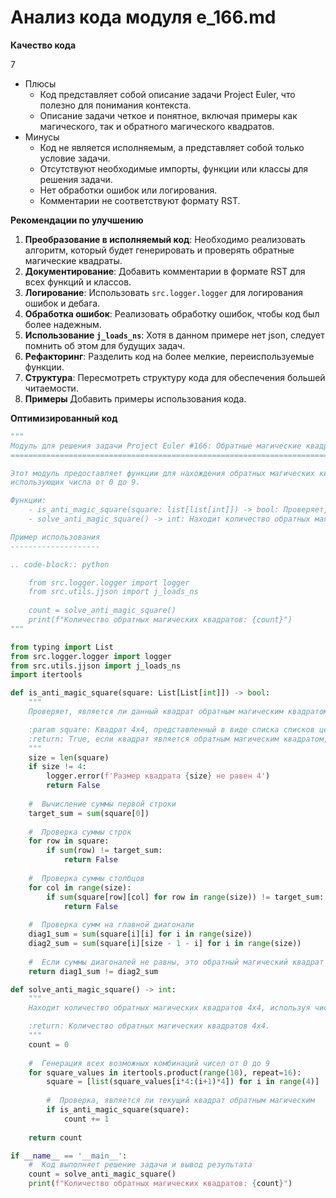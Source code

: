 # Анализ кода модуля e_166.md

**Качество кода**

7
-  Плюсы
    - Код представляет собой описание задачи Project Euler, что полезно для понимания контекста.
    - Описание задачи четкое и понятное, включая примеры как магического, так и обратного магического квадратов.
-  Минусы
    - Код не является исполняемым, а представляет собой только условие задачи.
    - Отсутствуют необходимые импорты, функции или классы для решения задачи.
    - Нет обработки ошибок или логирования.
    - Комментарии не соответствуют формату RST.

**Рекомендации по улучшению**

1.  **Преобразование в исполняемый код**: Необходимо реализовать алгоритм, который будет генерировать и проверять обратные магические квадраты.
2.  **Документирование**: Добавить комментарии в формате RST для всех функций и классов.
3.  **Логирование**: Использовать `src.logger.logger` для логирования ошибок и дебага.
4.  **Обработка ошибок**: Реализовать обработку ошибок, чтобы код был более надежным.
5.  **Использование `j_loads_ns`**: Хотя в данном примере нет json, следует помнить об этом для будущих задач.
6.  **Рефакторинг**: Разделить код на более мелкие, переиспользуемые функции.
7.  **Структура**: Пересмотреть структуру кода для обеспечения большей читаемости.
8.  **Примеры** Добавить примеры использования кода.

**Оптимизированный код**

```python
"""
Модуль для решения задачи Project Euler #166: Обратные магические квадраты 4x4.
==========================================================================

Этот модуль предоставляет функции для нахождения обратных магических квадратов 4x4,
использующих числа от 0 до 9.

Функции:
    - is_anti_magic_square(square: list[list[int]]) -> bool: Проверяет, является ли данный квадрат обратным магическим квадратом.
    - solve_anti_magic_square() -> int: Находит количество обратных магических квадратов 4x4.

Пример использования
--------------------

.. code-block:: python

    from src.logger.logger import logger
    from src.utils.jjson import j_loads_ns
    
    count = solve_anti_magic_square()
    print(f"Количество обратных магических квадратов: {count}")
"""

from typing import List
from src.logger.logger import logger
from src.utils.jjson import j_loads_ns
import itertools

def is_anti_magic_square(square: List[List[int]]) -> bool:
    """
    Проверяет, является ли данный квадрат обратным магическим квадратом.

    :param square: Квадрат 4x4, представленный в виде списка списков целых чисел.
    :return: True, если квадрат является обратным магическим квадратом, иначе False.
    """
    size = len(square)
    if size != 4:
        logger.error(f'Размер квадрата {size} не равен 4')
        return False
    
    #  Вычисление суммы первой строки
    target_sum = sum(square[0])
    
    #  Проверка суммы строк
    for row in square:
        if sum(row) != target_sum:
            return False
    
    #  Проверка суммы столбцов
    for col in range(size):
        if sum(square[row][col] for row in range(size)) != target_sum:
            return False
    
    #  Проверка сумм на главной диагонали
    diag1_sum = sum(square[i][i] for i in range(size))
    diag2_sum = sum(square[i][size - 1 - i] for i in range(size))
    
    #  Если суммы диагоналей не равны, это обратный магический квадрат
    return diag1_sum != diag2_sum

def solve_anti_magic_square() -> int:
    """
    Находит количество обратных магических квадратов 4x4, используя числа от 0 до 9.

    :return: Количество обратных магических квадратов 4x4.
    """
    count = 0
    
    #  Генерация всех возможных комбинаций чисел от 0 до 9
    for square_values in itertools.product(range(10), repeat=16):
        square = [list(square_values[i*4:(i+1)*4]) for i in range(4)]
        
        #  Проверка, является ли текущий квадрат обратным магическим
        if is_anti_magic_square(square):
            count += 1
    
    return count

if __name__ == '__main__':
    #  Код выполняет решение задачи и вывод результата
    count = solve_anti_magic_square()
    print(f"Количество обратных магических квадратов: {count}")
```